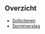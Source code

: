 ## Overzicht

- [Solliciteren](./solliciteren/README.md)
- [Sprintverslag](./Sprintverslag/Sprint-verslag.md)